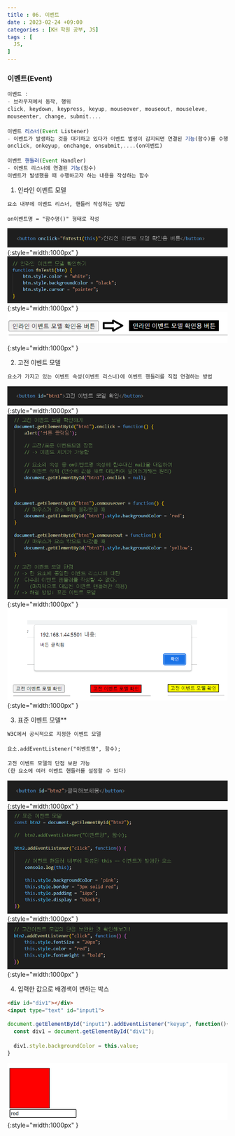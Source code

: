 ```yaml
---
title : 06. 이벤트
date : 2023-02-24 +09:00
categories : [KH 학원 공부, JS]
tags : [
  JS,
]
---
```

<!-- ![](/assets/img/JS/aaaa.png){:style="border:1px solid #eaeaea; border-radius: 7px; padding: 0px;" } -->
<!-- ![](/assets/img/JS/6-1.png){:style="width:1000px" } -->

### 이벤트(Event)

```jsx
이벤트 : 
- 브라우저에서 동작, 행위
click, keydown, keypress, keyup, mouseover, mouseout, mouseleve,
mouseenter, change, submit....

이벤트 리스너(Event Listener)
- 이벤트가 발생하는 것을 대기하고 있다가 이벤트 발생이 감지되면 연결된 기능(함수)를 수행
onclick, onkeyup, onchange, onsubmit,....(on이벤트)

이벤트 핸들러(Event Handler)
- 이벤트 리스너에 연결된 기능(함수)
이벤트가 발생했을 때 수행하고자 하는 내용을 작성하는 함수
```

1) 인라인 이벤트 모델

```html
요소 내부에 이벤트 리스너, 핸들러 작성하는 방법

on이벤트명 = "함수명()" 형태로 작성
```

![](/assets/img/JS/6-1.png){:style="width:1000px" }
![](/assets/img/JS/6-2.png){:style="width:1000px" }
![](/assets/img/JS/6-3.png){:style="width:1000px" }

2) 고전 이벤트 모델

```html
요소가 가지고 있는 이벤트 속성(이벤트 리스너)에 이벤트 핸들러를 직접 연결하는 방법
```

![](/assets/img/JS/6-4.png){:style="width:1000px" }
![](/assets/img/JS/6-5.png){:style="width:1000px" }
![](/assets/img/JS/6-6.png){:style="width:1000px" }

3) 표준 이벤트 모델**

```html
W3C에서 공식적으로 지정한 이벤트 모델

요소.addEventListener("이벤트명", 함수);

고전 이벤트 모델의 단점 보완 가능
(한 요소에 여러 이벤트 핸들러를 설정할 수 있다)
```

![](/assets/img/JS/6-7.png){:style="width:1000px" }
![](/assets/img/JS/6-8.png){:style="width:1000px" }
![](/assets/img/JS/6-9.png){:style="width:1000px" }

4) 입력한 값으로 배경색이 변하는 박스

```html
<div id="div1"></div>
<input type="text" id="input1">
```

```jsx
document.getElementById("input1").addEventListener("keyup", function(){
  const div1 = document.getElementById("div1");

  div1.style.backgroundColor = this.value;
}
```

![](/assets/img/JS/6-10.png){:style="width:1000px" }
